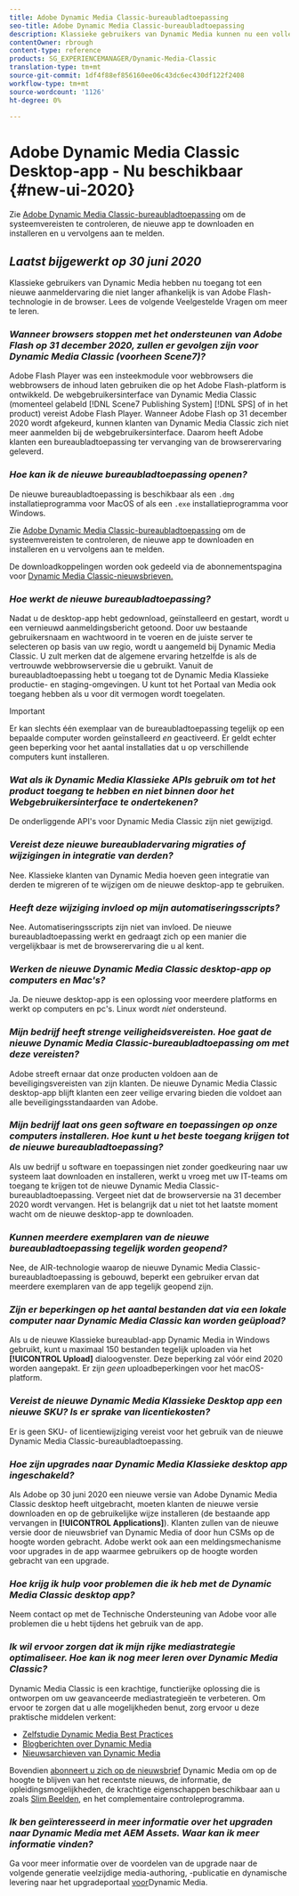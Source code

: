 ```yaml
---
title: Adobe Dynamic Media Classic-bureaubladtoepassing
seo-title: Adobe Dynamic Media Classic-bureaubladtoepassing
description: Klassieke gebruikers van Dynamic Media kunnen nu een volledige vernieuwing van de gebruikersinterface ervaren. De ervaring biedt een bijgewerkte aanmelding met koppelingen naar waardevolle bronnen. Bovendien is deze update niet langer afhankelijk van Adobe Flash-technologie in de browser.
contentOwner: rbrough
content-type: reference
products: SG_EXPERIENCEMANAGER/Dynamic-Media-Classic
translation-type: tm+mt
source-git-commit: 1df4f88ef856160ee06c43dc6ec430df122f2408
workflow-type: tm+mt
source-wordcount: '1126'
ht-degree: 0%

---
```



# Adobe Dynamic Media Classic Desktop-app - Nu beschikbaar {#new-ui-2020}

Zie [Adobe Dynamic Media Classic-bureaubladtoepassing](/help/dynamic-media-classic-desktop-app.md) om de systeemvereisten te controleren, de nieuwe app te downloaden en installeren en u vervolgens aan te melden.

## _Laatst bijgewerkt op 30 juni 2020_

Klassieke gebruikers van Dynamic Media hebben nu toegang tot een nieuwe aanmeldervaring die niet langer afhankelijk is van Adobe Flash-technologie in de browser. Lees de volgende Veelgestelde Vragen om meer te leren.

### **_Wanneer browsers stoppen met het ondersteunen van Adobe Flash op 31 december 2020, zullen er gevolgen zijn voor Dynamic Media Classic (voorheen Scene7)?_**

Adobe Flash Player was een insteekmodule voor webbrowsers die webbrowsers de inhoud laten gebruiken die op het Adobe Flash-platform is ontwikkeld. De webgebruikersinterface van Dynamic Media Classic (momenteel gelabeld [!DNL Scene7 Publishing System] [!DNL SPS] of in het product) vereist Adobe Flash Player. Wanneer Adobe Flash op 31 december 2020 wordt afgekeurd, kunnen klanten van Dynamic Media Classic zich niet meer aanmelden bij de webgebruikersinterface. Daarom heeft Adobe klanten een bureaubladtoepassing ter vervanging van de browserervaring geleverd.

### **_Hoe kan ik de nieuwe bureaubladtoepassing openen?_**

De nieuwe bureaubladtoepassing is beschikbaar als een `.dmg` installatieprogramma voor MacOS of als een `.exe` installatieprogramma voor Windows.

Zie [Adobe Dynamic Media Classic-bureaubladtoepassing](/help/dynamic-media-classic-desktop-app.md) om de systeemvereisten te controleren, de nieuwe app te downloaden en installeren en u vervolgens aan te melden.

De downloadkoppelingen worden ook gedeeld via de abonnementspagina voor [Dynamic Media Classic-nieuwsbrieven.](https://www.adobe.com/subscription/dynamic-media-newsletter.html)

### **_Hoe werkt de nieuwe bureaubladtoepassing?_**

Nadat u de desktop-app hebt gedownload, geïnstalleerd en gestart, wordt u een vernieuwd aanmeldingsbericht getoond. Door uw bestaande gebruikersnaam en wachtwoord in te voeren en de juiste server te selecteren op basis van uw regio, wordt u aangemeld bij Dynamic Media Classic. U zult merken dat de algemene ervaring hetzelfde is als de vertrouwde webbrowserversie die u gebruikt. Vanuit de bureaubladtoepassing hebt u toegang tot de Dynamic Media Klassieke productie- en staging-omgevingen. U kunt tot het Portaal van Media ook toegang hebben als u voor dit vermogen wordt toegelaten.

>[!IMPORTANT]
>
>Er kan slechts één exemplaar van de bureaubladtoepassing tegelijk op een bepaalde computer worden geïnstalleerd *en* geactiveerd. Er geldt echter geen beperking voor het aantal installaties dat u op verschillende computers kunt installeren.

### **_Wat als ik Dynamic Media Klassieke APIs gebruik om tot het product toegang te hebben en niet binnen door het Webgebruikersinterface te ondertekenen?_**

De onderliggende API&#39;s voor Dynamic Media Classic zijn niet gewijzigd.

### **_Vereist deze nieuwe bureaubladervaring migraties of wijzigingen in integratie van derden?_**

Nee. Klassieke klanten van Dynamic Media hoeven geen integratie van derden te migreren of te wijzigen om de nieuwe desktop-app te gebruiken.

### **_Heeft deze wijziging invloed op mijn automatiseringsscripts?_**

Nee. Automatiseringsscripts zijn niet van invloed. De nieuwe bureaubladtoepassing werkt en gedraagt zich op een manier die vergelijkbaar is met de browserervaring die u al kent.

### **_Werken de nieuwe Dynamic Media Classic desktop-app op computers en Mac&#39;s?_**

Ja. De nieuwe desktop-app is een oplossing voor meerdere platforms en werkt op computers en pc&#39;s. Linux wordt *niet* ondersteund.

### **_Mijn bedrijf heeft strenge veiligheidsvereisten. Hoe gaat de nieuwe Dynamic Media Classic-bureaubladtoepassing om met deze vereisten?_**

Adobe streeft ernaar dat onze producten voldoen aan de beveiligingsvereisten van zijn klanten. De nieuwe Dynamic Media Classic desktop-app blijft klanten een zeer veilige ervaring bieden die voldoet aan alle beveiligingsstandaarden van Adobe.

### **_Mijn bedrijf laat ons geen software en toepassingen op onze computers installeren. Hoe kunt u het beste toegang krijgen tot de nieuwe bureaubladtoepassing?_**

Als uw bedrijf u software en toepassingen niet zonder goedkeuring naar uw systeem laat downloaden en installeren, werkt u vroeg met uw IT-teams om toegang te krijgen tot de nieuwe Dynamic Media Classic-bureaubladtoepassing. Vergeet niet dat de browserversie na 31 december 2020 wordt vervangen. Het is belangrijk dat u niet tot het laatste moment wacht om de nieuwe desktop-app te downloaden.

### **_Kunnen meerdere exemplaren van de nieuwe bureaubladtoepassing tegelijk worden geopend?_**

Nee, de AIR-technologie waarop de nieuwe Dynamic Media Classic-bureaubladtoepassing is gebouwd, beperkt een gebruiker ervan dat meerdere exemplaren van de app tegelijk geopend zijn.

### **_Zijn er beperkingen op het aantal bestanden dat via een lokale computer naar Dynamic Media Classic kan worden geüpload?_**

Als u de nieuwe Klassieke bureaublad-app Dynamic Media in Windows gebruikt, kunt u maximaal 150 bestanden tegelijk uploaden via het **[!UICONTROL Upload]** dialoogvenster. Deze beperking zal vóór eind 2020 worden aangepakt. Er zijn *geen* uploadbeperkingen voor het macOS-platform.

### **_Vereist de nieuwe Dynamic Media Klassieke Desktop app een nieuwe SKU? Is er sprake van licentiekosten?_**

Er is geen SKU- of licentiewijziging vereist voor het gebruik van de nieuwe Dynamic Media Classic-bureaubladtoepassing.

### **_Hoe zijn upgrades naar Dynamic Media Klassieke desktop app ingeschakeld?_**

Als Adobe op 30 juni 2020 een nieuwe versie van Adobe Dynamic Media Classic desktop heeft uitgebracht, moeten klanten de nieuwe versie downloaden en op de gebruikelijke wijze installeren (de bestaande app vervangen in **[!UICONTROL Applications]**). Klanten zullen van de nieuwe versie door de nieuwsbrief van Dynamic Media of door hun CSMs op de hoogte worden gebracht. Adobe werkt ook aan een meldingsmechanisme voor upgrades in de app waarmee gebruikers op de hoogte worden gebracht van een upgrade.

### **_Hoe krijg ik hulp voor problemen die ik heb met de Dynamic Media Classic desktop app?_**

Neem contact op met de Technische Ondersteuning van Adobe voor alle problemen die u hebt tijdens het gebruik van de app.

### **_Ik wil ervoor zorgen dat ik mijn rijke mediastrategie optimaliseer. Hoe kan ik nog meer leren over Dynamic Media Classic?_**

Dynamic Media Classic is een krachtige, functierijke oplossing die is ontworpen om uw geavanceerde mediastrategieën te verbeteren. Om ervoor te zorgen dat u alle mogelijkheden benut, zorg ervoor u deze praktische middelen verkent:

* [Zelfstudie Dynamic Media Best Practices](https://docs.adobe.com/content/help/en/experience-manager-learn/dynamic-media-classic-tutorial/overview.html)
* [Blogberichten over Dynamic Media](https://theblog.adobe.com/tag/dynamic-media/)
* [Nieuwsarchieven van Dynamic Media](https://docs.adobe.com/content/help/en/dynamic-media-classic/using/dynamic-media-newsletter.html)

Bovendien [abonneert u zich op de nieuwsbrief](https://www.adobe.com/subscription/dynamic-media-newsletter.html) Dynamic Media om op de hoogte te blijven van het recentste nieuws, de informatie, de opleidingsmogelijkheden, de krachtige eigenschappen beschikbaar aan u zoals [Slim Beelden](https://helpx.adobe.com/experience-manager/6-3/assets/using/imaging-faq.html), en het complementaire controleprogramma.

### **_Ik ben geïnteresseerd in meer informatie over het upgraden naar Dynamic Media met AEM Assets. Waar kan ik meer informatie vinden?_**

Ga voor meer informatie over de voordelen van de upgrade naar de volgende generatie veelzijdige media-authoring, -publicatie en dynamische levering naar het upgradeportaal [voor](http://exploreadobe.com/dynamic-media-upgrade/)Dynamic Media.


<!-- SAVE - OLD LINK TO BEST PRACTICES GUIDE IN PDF https://www.adobe.com/content/dam/www/us/en/marketing/experience-manager-assets/dynamic-media/adobe-dynamic-media-classic-best-practices-guide.pdf -->

